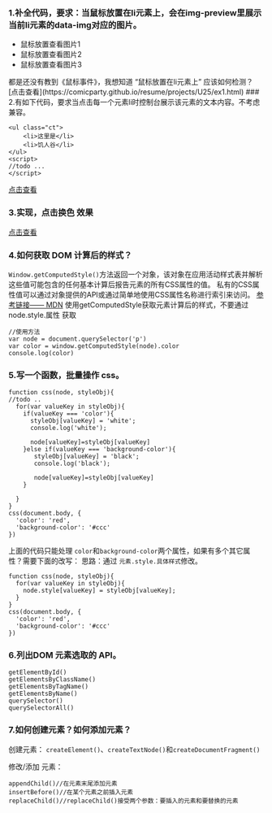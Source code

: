 
### 1.补全代码，要求：当鼠标放置在li元素上，会在img-preview里展示当前li元素的data-img对应的图片。

<ul class="ct">
    <li data-img="1.png">鼠标放置查看图片1</li>
    <li data-img="2.png">鼠标放置查看图片2</li>
    <li data-img="3.png">鼠标放置查看图片3</li>
</ul>
<div class="img-preview"></div>
<script>
//你的代码
</script>
都是还没有教到《鼠标事件》，我想知道 “鼠标放置在li元素上” 应该如何检测？
[点击查看](https://comicparty.github.io/resume/projects/U25/ex1.html)
### 2.有如下代码，要求当点击每一个元素li时控制台展示该元素的文本内容。不考虑兼容。

```
<ul class="ct">
    <li>这里是</li>
    <li>饥人谷</li>
</ul>
<script>
//todo ...
</script>
```

[点击查看](https://comicparty.github.io/resume/projects/U25/ex2.html)

### 3.实现，点击换色 效果

[点击查看](https://comicparty.github.io/resume/projects/U25/ex3.html)

### 4.如何获取 DOM 计算后的样式？

`Window.getComputedStyle()`方法返回一个对象，该对象在应用活动样式表并解析这些值可能包含的任何基本计算后报告元素的所有CSS属性的值。 私有的CSS属性值可以通过对象提供的API或通过简单地使用CSS属性名称进行索引来访问。
[参考链接—— MDN](https://developer.mozilla.org/zh-CN/docs/Web/API/Window/getComputedStyle)
使用getComputedStyle获取元素计算后的样式，不要通过 node.style.属性 获取

```
//使用方法
var node = document.querySelector('p')
var color = window.getComputedStyle(node).color
console.log(color)
```

### 5.写一个函数，批量操作 css。

```
function css(node, styleObj){
//todo ..
  for(var valueKey in styleObj){
    if(valueKey === 'color'){
      styleObj[valueKey] = 'white';
      console.log('white');
      
      node[valueKey]=styleObj[valueKey]
    }else if(valueKey === 'background-color'){
       styleObj[valueKey] = 'black';
       console.log('black');
       
       node[valueKey]=styleObj[valueKey]
    }
    
  }
}
css(document.body, {
  'color': 'red',
  'background-color': '#ccc'
})
```


上面的代码只能处理 `color`和`background-color`两个属性，如果有多个其它属性？需要下面的改写：
思路：通过 `元素.style.具体样式`修改。
```
function css(node, styleObj){
  for(var valueKey in styleObj){
    node.style[valueKey] = styleObj[valueKey];
  }
}
css(document.body, {
  'color': 'red',
  'background-color': '#ccc'
})
```

### 6.列出DOM 元素选取的 API。

```
getElementById()
getElementsByClassName()
getElementsByTagName()
getElementsByName()
querySelector()
querySelectorAll()
```

### 7.如何创建元素？如何添加元素？
创建元素： `createElement()`、`createTextNode()`和`createDocumentFragment()`

修改/添加 元素：
```
appendChild()//在元素末尾添加元素
insertBefore()//在某个元素之前插入元素
replaceChild()//replaceChild()接受两个参数：要插入的元素和要替换的元素
```

